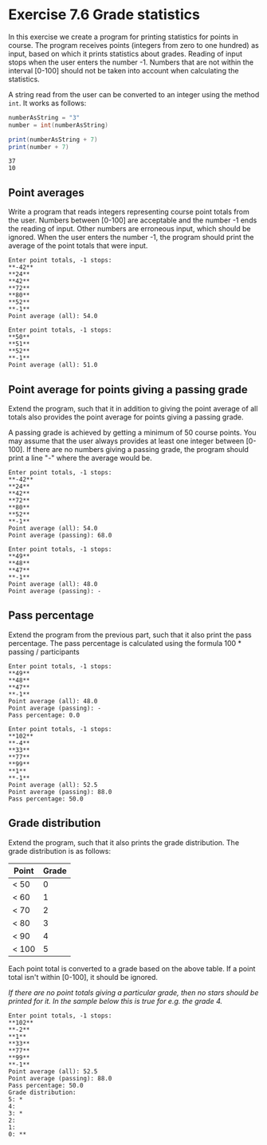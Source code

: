 # Exercise 7.6 Grade statistics

In this exercise we create a program for printing statistics for points in course. The program receives points (integers from zero to one hundred) as input, based on which it prints statistics about grades. Reading of input stops when the user enters the number -1. Numbers that are not within the interval [0-100] should not be taken into account when calculating the statistics.

A string read from the user can be converted to an integer using the method `int`. It works as follows:

```java
numberAsString = "3"
number = int(numberAsString)

print(numberAsString + 7)
print(number + 7)
```

```plaintext
37
10
```

## Point averages

Write a program that reads integers representing course point totals from the user. Numbers between [0-100] are acceptable and the number -1 ends the reading of input. Other numbers are erroneous input, which should be ignored. When the user enters the number -1, the program should print the average of the point totals that were input.

```plaintext
Enter point totals, -1 stops:
**-42**
**24**
**42**
**72**
**80**
**52**
**-1**
Point average (all): 54.0
```

```plaintext
Enter point totals, -1 stops:
**50**
**51**
**52**
**-1**
Point average (all): 51.0
```

## Point average for points giving a passing grade

Extend the program, such that it in addition to giving the point average of all totals also provides the point average for points giving a passing grade.

A passing grade is achieved by getting a minimum of 50 course points. You may assume that the user always provides at least one integer between [0-100]. If there are no numbers giving a passing grade, the program should print a line "-" where the average would be.

```plaintext
Enter point totals, -1 stops:
**-42**
**24**
**42**
**72**
**80**
**52**
**-1**
Point average (all): 54.0
Point average (passing): 68.0
```

```plaintext
Enter point totals, -1 stops:
**49**
**48**
**47**
**-1**
Point average (all): 48.0
Point average (passing): -
```

## Pass percentage

Extend the program from the previous part, such that it also print the pass percentage. The pass percentage is calculated using the formula 100 * passing / participants

```plaintext
Enter point totals, -1 stops:
**49**
**48**
**47**
**-1**
Point average (all): 48.0
Point average (passing): -
Pass percentage: 0.0
```

```plaintext
Enter point totals, -1 stops:
**102**
**-4**
**33**
**77**
**99**
**1**
**-1**
Point average (all): 52.5
Point average (passing): 88.0
Pass percentage: 50.0
```

## Grade distribution

Extend the program, such that it also prints the grade distribution. The grade distribution is as follows:

Point | Grade
--- | ---
< 50 | 0
< 60 | 1 
< 70 | 2
< 80 | 3
< 90 | 4
< 100 | 5

Each point total is converted to a grade based on the above table. If a point total isn't within [0-100], it should be ignored.

*If there are no point totals giving a particular grade, then no stars should be printed for it. In the sample below this is true for e.g. the grade 4.*

```plaintext
Enter point totals, -1 stops:
**102**
**-2**
**1**
**33**
**77**
**99**
**-1**
Point average (all): 52.5
Point average (passing): 88.0
Pass percentage: 50.0
Grade distribution:
5: *
4:
3: *
2:
1:
0: **
```
